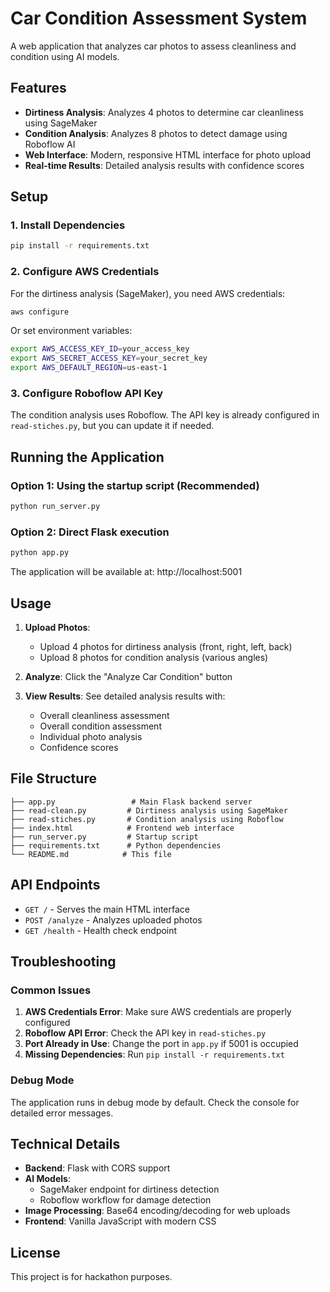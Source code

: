 # Car Condition Assessment System

A web application that analyzes car photos to assess cleanliness and condition using AI models.

## Features

- **Dirtiness Analysis**: Analyzes 4 photos to determine car cleanliness using SageMaker
- **Condition Analysis**: Analyzes 8 photos to detect damage using Roboflow AI
- **Web Interface**: Modern, responsive HTML interface for photo upload
- **Real-time Results**: Detailed analysis results with confidence scores

## Setup

### 1. Install Dependencies

```bash
pip install -r requirements.txt
```

### 2. Configure AWS Credentials

For the dirtiness analysis (SageMaker), you need AWS credentials:

```bash
aws configure
```

Or set environment variables:
```bash
export AWS_ACCESS_KEY_ID=your_access_key
export AWS_SECRET_ACCESS_KEY=your_secret_key
export AWS_DEFAULT_REGION=us-east-1
```

### 3. Configure Roboflow API Key

The condition analysis uses Roboflow. The API key is already configured in `read-stiches.py`, but you can update it if needed.

## Running the Application

### Option 1: Using the startup script (Recommended)

```bash
python run_server.py
```

### Option 2: Direct Flask execution

```bash
python app.py
```

The application will be available at: http://localhost:5001

## Usage

1. **Upload Photos**: 
   - Upload 4 photos for dirtiness analysis (front, right, left, back)
   - Upload 8 photos for condition analysis (various angles)

2. **Analyze**: Click the "Analyze Car Condition" button

3. **View Results**: See detailed analysis results with:
   - Overall cleanliness assessment
   - Overall condition assessment
   - Individual photo analysis
   - Confidence scores

## File Structure

```
├── app.py                 # Main Flask backend server
├── read-clean.py         # Dirtiness analysis using SageMaker
├── read-stiches.py       # Condition analysis using Roboflow
├── index.html            # Frontend web interface
├── run_server.py         # Startup script
├── requirements.txt      # Python dependencies
└── README.md            # This file
```

## API Endpoints

- `GET /` - Serves the main HTML interface
- `POST /analyze` - Analyzes uploaded photos
- `GET /health` - Health check endpoint

## Troubleshooting

### Common Issues

1. **AWS Credentials Error**: Make sure AWS credentials are properly configured
2. **Roboflow API Error**: Check the API key in `read-stiches.py`
3. **Port Already in Use**: Change the port in `app.py` if 5001 is occupied
4. **Missing Dependencies**: Run `pip install -r requirements.txt`

### Debug Mode

The application runs in debug mode by default. Check the console for detailed error messages.

## Technical Details

- **Backend**: Flask with CORS support
- **AI Models**: 
  - SageMaker endpoint for dirtiness detection
  - Roboflow workflow for damage detection
- **Image Processing**: Base64 encoding/decoding for web uploads
- **Frontend**: Vanilla JavaScript with modern CSS

## License

This project is for hackathon purposes.
